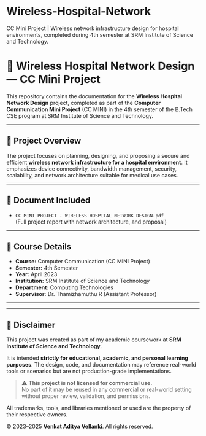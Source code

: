# Wireless-Hospital-Network
CC Mini Project | Wireless network infrastructure design for hospital environments, completed during 4th semester at SRM Institute of Science and Technology.

# 🏥 Wireless Hospital Network Design — CC Mini Project

This repository contains the documentation for the **Wireless Hospital Network Design** project, completed as part of the **Computer Communication Mini Project** (CC MINI) in the 4th semester of the B.Tech CSE program at SRM Institute of Science and Technology.

---

## 📌 Project Overview

The project focuses on planning, designing, and proposing a secure and efficient **wireless network infrastructure for a hospital environment**. It emphasizes device connectivity, bandwidth management, security, scalability, and network architecture suitable for medical use cases.

---

## 📄 Document Included

- `CC MINI PROJECT - WIRELESS HOSPITAL NETWORK DESIGN.pdf`  
  (Full project report with network architecture, and proposal)

---

## 🏫 Course Details

- **Course:** Computer Communication (CC MINI Project)  
- **Semester:** 4th Semester  
- **Year:** April 2023  
- **Institution:** SRM Institute of Science and Technology  
- **Department:** Computing Technologies  
- **Supervisor:** Dr. Thamizhamuthu R (Assistant Professor)

---

---

## 📄 Disclaimer

This project was created as part of my academic coursework at **SRM Institute of Science and Technology**.

It is intended **strictly for educational, academic, and personal learning purposes**. The design, code, and documentation may reference real-world tools or scenarios but are not production-grade implementations.

> ⚠️ **This project is not licensed for commercial use.**  
> No part of it may be reused in any commercial or real-world setting without proper review, validation, and permissions.

All trademarks, tools, and libraries mentioned or used are the property of their respective owners.

© 2023–2025 **Venkat Aditya Vellanki**. All rights reserved.



